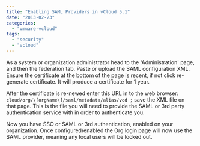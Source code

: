 ```yaml
---
title: "Enabling SAML Providers in vCloud 5.1"
date: "2013-02-23"
categories: 
  - "vmware-vcloud"
tags: 
  - "security"
  - "vcloud"
---
```


As a system or organization administrator head to the 'Administration' page, and then the federation tab. Paste or upload the SAML configuration XML. Ensure the certificate at the bottom of the page is recent, if not click re-generate certificate. It will produce a certificate for 1 year.

After the certificate is re-newed enter this URL in to the web browser: `cloud/org/\[orgName\]/saml/metadata/alias/vcd ;` save the XML file on that page. This is the file you will need to provide the SAML or 3rd party authentication service with in order to authenticate you.

Now you have SSO or SAML or 3rd authentication, enabled on your organization. Once configured/enabled the Org login page will now use the SAML provider, meaning any local users will be locked out.
